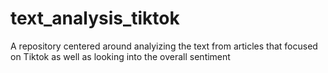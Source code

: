# text_analysis_tiktok
A repository centered around analyizing the text from articles that focused on Tiktok as well as looking into the overall sentiment
